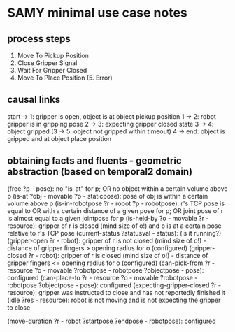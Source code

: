 # SAMY minimal use case notes

## process steps

1. Move To Pickup Position
2. Close Gripper Signal
3. Wait For Gripper Closed
4. Move To Place Position
(5. Error)

## causal links

start -> 1: gripper is open, object is at object pickup position
1 -> 2: robot gripper is in gripping pose
2 -> 3: expecting gripper closed state
3 -> 4: object gripped
(3 -> 5: object not gripped within timeout)
4 -> end: object is gripped and at object place position

## obtaining facts and fluents - geometric abstraction (based on temporal2 domain)

 (free ?p - pose): no "is-at" for p; OR no object within a certain volume above p
 (is-at ?obj - movable ?p - staticpose): pose of obj is within a certain volume above p
 (is-in-robotpose ?r - robot ?p - robotpose): r's TCP pose is equal to OR with a certain distance of a given pose for p; OR joint pose of r is almost equal to a given jointpose for p
 (is-held-by ?o - movable ?r - resource): gripper of r is closed (mind size of o!) and o is at a certain pose relative to r's TCP pose
 (current-status ?statusval - status): (is it running?)
 (gripper-open ?r - robot): gripper of r is not closed (mind size of o!) - distance of gripper fingers > opening radius for o (configured)
 (gripper-closed ?r - robot): gripper of r is closed (mind size of o!) - distance of gripper fingers <= opening radius for o (configured)
 (can-pick-from ?r - resource ?o - movable ?robotpose - robotpose ?objectpose - pose): configured
 (can-place-to ?r - resource ?o - movable ?robotpose - robotpose ?objectpose - pose): configured
 (expecting-gripper-closed ?r - resource): gripper was instructed to close and has not reportedly finished it
 (idle ?res - resource): robot is not moving and is not expecting the gripper to close

 (move-duration ?r - robot ?startpose ?endpose - robotpose): configured

